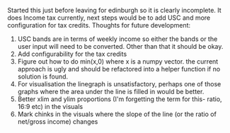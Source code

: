 Started this just before leaving for edinburgh so it is clearly incomplete.
It does Income tax currently, next steps would be to add USC and more configuration for tax credits.
Thoughts for future development: 
1) USC bands are in terms of weekly income so either the bands or the user input will need to be converted. Other than that it should be okay.
2) Add configurability for the tax credits
3) Figure out how to do min(x,0) where x is a numpy vector. the current approach is ugly and should be refactored into a helper function if no solution is found.
4) For visualisation the linegraph is unsatisfactory, perhaps one of those graphs where the area under the line is filled in would be better.
5) Better xlim and ylim proportions (I'm forgetting the term for this- ratio, 16:9 etc) in the visuals
6) Mark chinks in the visuals where the slope of the line (or the ratio of net/gross income) changes
